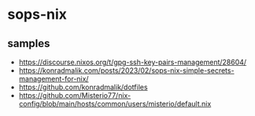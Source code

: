 # sops-nix

## samples

* https://discourse.nixos.org/t/gpg-ssh-key-pairs-management/28604/
* https://konradmalik.com/posts/2023/02/sops-nix-simple-secrets-management-for-nix/
* https://github.com/konradmalik/dotfiles
* https://github.com/Misterio77/nix-config/blob/main/hosts/common/users/misterio/default.nix
